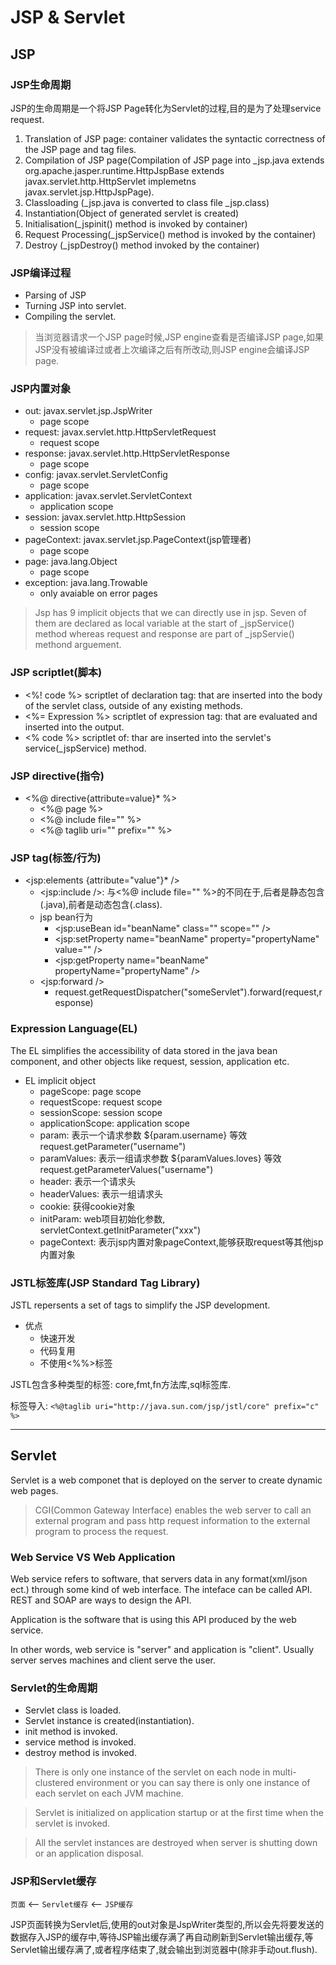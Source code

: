 # JSP & Servlet

## JSP

### JSP生命周期

JSP的生命周期是一个将JSP Page转化为Servlet的过程,目的是为了处理service request.

1. Translation of JSP page: container validates the syntactic correctness of the JSP page and tag files.
2. Compilation of JSP page(Compilation of JSP page into _jsp.java extends org.apache.jasper.runtime.HttpJspBase extends javax.servlet.http.HttpServlet implemetns javax.servlet.jsp.HttpJspPage).
3. Classloading (_jsp.java is converted to class file _jsp.class)
4. Instantiation(Object of generated servlet is created)
5. Initialisation(_jspinit() method is invoked by container)
6. Request Processing(_jspService() method is invoked by the container)
7. Destroy (_jspDestroy() method invoked by the container)

### JSP编译过程

- Parsing of JSP
- Turning JSP into servlet.
- Compiling the servlet.

> 当浏览器请求一个JSP page时候,JSP engine查看是否编译JSP page,如果JSP没有被编译过或者上次编译之后有所改动,则JSP engine会编译JSP page.

### JSP内置对象

- out: javax.servlet.jsp.JspWriter
    - page scope
- request: javax.servlet.http.HttpServletRequest
    - request scope
- response: javax.servlet.http.HttpServletResponse
    - page scope
- config: javax.servlet.ServletConfig
    - page scope
- application: javax.servlet.ServletContext
    - application scope
- session: javax.servlet.http.HttpSession
    - session scope
- pageContext: javax.servlet.jsp.PageContext(jsp管理者)
    - page scope
- page: java.lang.Object
    - page scope
- exception: java.lang.Trowable
    - only avaiable on error pages

> Jsp has 9 implicit objects that we can directly use in jsp. Seven of them are declared as local variable at the start of _jspService() method whereas request and response are part of _jspServie() methond arguement.

### JSP scriptlet(脚本)

- <%! code %> scriptlet of declaration tag: that are inserted into the body of the servlet class, outside of any existing methods.
- <%= Expression %> scriptlet of expression tag: that are evaluated and inserted into the output.
- <% code %> scriptlet of: thar are inserted into the servlet's service(_jspService) method.

### JSP directive(指令)

- <%@ directive{attribute=value}* %>
    - <%@ page %>
    - <%@ include file="" %>
    - <%@ taglib uri="" prefix="" %>

### JSP tag(标签/行为)

- <jsp:elements {attribute="value"}* />
    - <jsp:include />: 与<%@ include file="" %>的不同在于,后者是静态包含(.java),前者是动态包含(.class).
    - jsp bean行为
        - <jsp:useBean id="beanName" class="" scope="" />
        - <jsp:setProperty name="beanName" property="propertyName" value="" />
        - <jsp:getProperty name="beanName" propertyName="propertyName" />
    - <jsp:forward />
        - request.getRequestDispatcher("someServlet").forward(request,response)

### Expression Language(EL)

The EL simplifies the accessibility of data stored in the java bean component, and other objects like request, session, application etc.

- EL implicit object 
    - pageScope: page scope
    - requestScope: request scope
    - sessionScope: session scope
    - applicationScope: application scope
    - param: 表示一个请求参数 ${param.username} 等效 request.getParameter("username")
    - paramValues: 表示一组请求参数 ${paramValues.loves} 等效 request.getParameterValues("username")
    - header: 表示一个请求头
    - headerValues: 表示一组请求头
    - cookie: 获得cookie对象
    - initParam: web项目初始化参数, servletContext.getInitParameter("xxx")
    - pageContext: 表示jsp内置对象pageContext,能够获取request等其他jsp内置对象

### JSTL标签库(JSP Standard Tag Library)

JSTL repersents a set of tags to simplify the JSP development.

- 优点
    - 快速开发
    - 代码复用
    - 不使用<%%>标签

JSTL包含多种类型的标签: core,fmt,fn方法库,sql标签库.

标签导入: `<%@taglib uri="http://java.sun.com/jsp/jstl/core" prefix="c" %>`

---

## Servlet

Servlet is a web componet that is deployed on the server to create dynamic web pages.

> CGI(Common Gateway Interface) enables the web server to call an external program and pass http request information to the external program to process the request.

### Web Service VS Web Application

Web service refers to software, that servers data in any format(xml/json ect.) through some kind of web interface. The inteface can be called API. REST and SOAP are ways to design the API.

Application is the software that is using this API produced by the web service.

In other words, web service is "server" and application is "client". Usually server serves machines and client serve the user.

### Servlet的生命周期

- Servlet class is loaded.
- Servlet instance is created(instantiation).
- init method is invoked.
- service method is invoked.
- destroy method is invoked.

> There is only one instance of the servlet on each node in multi-clustered environment or you can say there is only one instance of each servlet on each JVM machine.

> Servlet is initialized on application startup or at the first time when the servlet is invoked.

> All the servlet instances are destroyed when server is shutting down or an application disposal.

### JSP和Servlet缓存

`页面` <-- `Servlet缓存` <-- `JSP缓存`

JSP页面转换为Servlet后,使用的out对象是JspWriter类型的,所以会先将要发送的数据存入JSP的缓存中,等待JSP输出缓存满了再自动刷新到Servlet输出缓存,等Servlet输出缓存满了,或者程序结束了,就会输出到浏览器中(除非手动out.flush).


